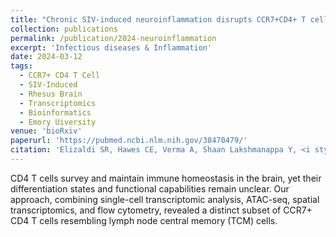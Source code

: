 ```yaml
---
title: "Chronic SIV-induced neuroinflammation disrupts CCR7+CD4+ T cell immunosurveillance in the rhesus macaque brain."
collection: publications
permalink: /publication/2024-neuroinflammation
excerpt: 'Infectious diseases & Inflammation'
date: 2024-03-12
tags:
  - CCR7+ CD4 T Cell
  - SIV-Induced
  - Rhesus Brain
  - Transcriptomics
  - Bioinformatics
  - Emory Uiversity
venue: 'bioRxiv'
paperurl: 'https://pubmed.ncbi.nlm.nih.gov/38470479/'  
citation: 'Elizaldi SR, Hawes CE, Verma A, Shaan Lakshmanappa Y, <i style="color:DodgerBlue;">Dinasarapu AR</i>, Schlegel BT, Rajasundaram D, Li J, Durbin-Johnson BP, Ma ZM, Pal PB, Beckman D, Ott S, Raeman R, Lifson J, Morrison JH, Iyer SS (2024). Chronic SIV-induced neuroinflammation disrupts CCR7+CD4+ T cell immunosurveillance in the rhesus macaque brain. <i>J Clin Invest</i>.'  
---  
```

CD4 T cells survey and maintain immune homeostasis in the brain, yet their differentiation states and functional capabilities remain unclear. Our approach, combining single-cell transcriptomic analysis, ATAC-seq, spatial transcriptomics, and flow cytometry, revealed a distinct subset of CCR7+ CD4 T cells resembling lymph node central memory (TCM) cells.  
